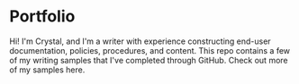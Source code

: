 # Portfolio

Hi! I'm Crystal, and I'm a writer with experience constructing end-user documentation, policies, procedures, and content. This repo contains a few of my writing samples that I've completed through GitHub. Check out more of my samples here.
